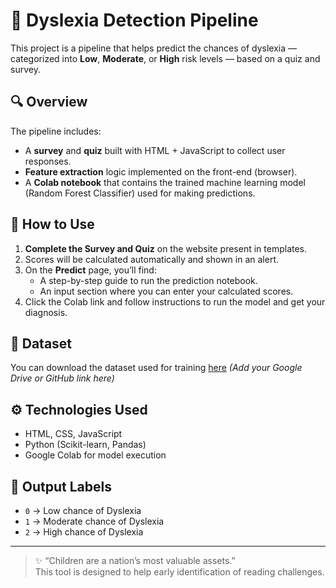 # 🧠 Dyslexia Detection Pipeline

This project is a pipeline that helps predict the chances of dyslexia — categorized into **Low**, **Moderate**, or **High** risk levels — based on a quiz and survey.

## 🔍 Overview

The pipeline includes:

- A **survey** and **quiz** built with HTML + JavaScript to collect user responses.
- **Feature extraction** logic implemented on the front-end (browser).
- A **Colab notebook** that contains the trained machine learning model (Random Forest Classifier) used for making predictions.

## 🚀 How to Use

1. **Complete the Survey and Quiz** on the website present in templates.
2. Scores will be calculated automatically and shown in an alert.
3. On the **Predict** page, you’ll find:
   - A step-by-step guide to run the prediction notebook.
   - An input section where you can enter your calculated scores.
4. Click the Colab link and follow instructions to run the model and get your diagnosis.

## 📁 Dataset

You can download the dataset used for training [here](#) *(Add your Google Drive or GitHub link here)*

## ⚙️ Technologies Used

- HTML, CSS, JavaScript
- Python (Scikit-learn, Pandas)
- Google Colab for model execution

## 📌 Output Labels

- `0` → Low chance of Dyslexia  
- `1` → Moderate chance of Dyslexia  
- `2` → High chance of Dyslexia

---

> ✨ “Children are a nation’s most valuable assets.”  
This tool is designed to help early identification of reading challenges.

